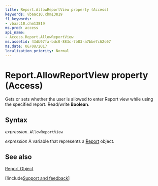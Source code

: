 ```yaml
---
title: Report.AllowReportView property (Access)
keywords: vbaac10.chm13819
f1_keywords:
- vbaac10.chm13819
ms.prod: access
api_name:
- Access.Report.AllowReportView
ms.assetid: 43db97fa-bdc0-883c-7b83-a7bbe7c62c07
ms.date: 06/08/2017
localization_priority: Normal
---
```



# Report.AllowReportView property (Access)

Gets or sets whether the user is allowed to enter Report view while using the specified report. Read/write  **Boolean**.


## Syntax

_expression_. `AllowReportView`

_expression_ A variable that represents a [Report](Access.Report.md) object.


## See also


[Report Object](Access.Report.md)

[!include[Support and feedback](~/includes/feedback-boilerplate.md)]